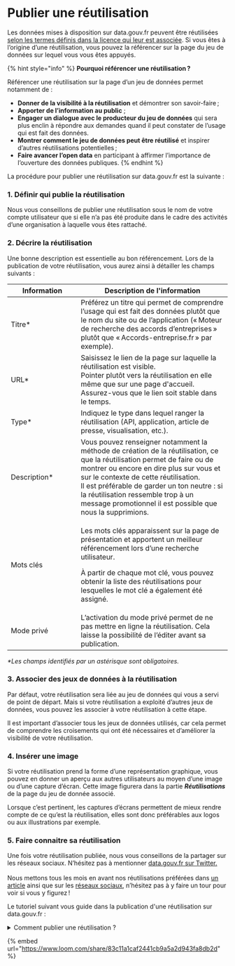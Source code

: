 # Publier une réutilisation

Les données mises à disposition sur data.gouv.fr peuvent être réutilisées [selon les termes définis dans la licence qui leur est associée](../../guide-juridique/reutilisateurs-de-donnees/respecter-les-conditions-de-reutilisation.md). Si vous êtes à l’origine d’une réutilisation, vous pouvez la référencer sur la page du jeu de données sur lequel vous vous êtes appuyés.

{% hint style="info" %}
**Pourquoi référencer une réutilisation ?**

Référencer une réutilisation sur la page d’un jeu de données permet notamment de :

* **Donner de la visibilité à la réutilisation** et démontrer son savoir-faire ;
* **Apporter de l’information au public** ;
* **Engager un dialogue avec le producteur du jeu de données** qui sera plus enclin à répondre aux demandes quand il peut constater de l’usage qui est fait des données.
* **Montrer comment le jeu de données peut être réutilisé** et inspirer d’autres réutilisations potentielles ;
* **Faire avancer l’open data** en participant à affirmer l’importance de l’ouverture des données publiques.
{% endhint %}

La procédure pour publier une réutilisation sur data.gouv.fr est la suivante :&#x20;

### **1. Définir qui publie la réutilisation** <a href="#definir-qui-publie-la-reutilisation" id="definir-qui-publie-la-reutilisation"></a>

Nous vous conseillons de publier une réutilisation sous le nom de votre compte utilisateur que si elle n’a pas été produite dans le cadre des activités d’une organisation à laquelle vous êtes rattaché.

### **2. Décrire la réutilisation** <a href="#decrire-la-reutilisation" id="decrire-la-reutilisation"></a>

Une bonne description est essentielle au bon référencement. Lors de la publication de votre réutilisation, vous aurez ainsi à détailler les champs suivants :&#x20;

<table><thead><tr><th width="144">Information</th><th>Description de l'information</th></tr></thead><tbody><tr><td>Titre*</td><td>Préférez un titre qui permet de comprendre l’usage qui est fait des données plutôt que le nom du site ou de l’application (« Moteur de recherche des accords d’entreprises » plutôt que « Accords-entreprise.fr » par exemple).</td></tr><tr><td>URL*</td><td>Saisissez le lien de la page sur laquelle la réutilisation est visible.<br>Pointer plutôt vers la réutilisation en elle même que sur une page d'accueil. Assurez-vous que le lien soit stable dans le temps.</td></tr><tr><td>Type*</td><td>Indiquez le type dans lequel ranger la réutilisation (API, application, article de presse, visualisation, etc.).</td></tr><tr><td>Description*</td><td>Vous pouvez renseigner notamment la méthode de création de la réutilisation, ce que la réutilisation permet de faire ou de montrer ou encore en dire plus sur vous et sur le contexte de cette réutilisation.<br>Il est préférable de garder un ton neutre : si la réutilisation ressemble trop à un message promotionnel il est possible que nous la supprimions.</td></tr><tr><td>Mots clés</td><td><p>Les mots clés apparaissent sur la page de présentation et apportent un meilleur référencement lors d’une recherche utilisateur. </p><p>À partir de chaque mot clé, vous pouvez obtenir la liste des réutilisations pour lesquelles le mot clé a également été assigné.</p></td></tr><tr><td>Mode privé</td><td>L’activation du mode privé permet de ne pas mettre en ligne la réutilisation. Cela laisse la possibilité de l’éditer avant sa publication.</td></tr></tbody></table>

_\*Les champs identifiés par un astérisque sont obligatoires._

### **3. Associer des jeux de données à la réutilisation**

Par défaut, votre réutilisation sera liée au jeu de données qui vous a servi de point de départ. Mais si votre réutilisation a exploité d’autres jeux de données, vous pouvez les associer à votre réutilisation à cette étape.

Il est important d’associer tous les jeux de données utilisés, car cela permet de comprendre les croisements qui ont été nécessaires et d’améliorer la visibilité de votre réutilisation.

### **4. Insérer une image** <a href="#inserer-une-image" id="inserer-une-image"></a>

Si votre réutilisation prend la forme d’une représentation graphique, vous pouvez en donner un aperçu aux autres utilisateurs au moyen d’une image ou d’une capture d’écran. Cette image figurera dans la partie _**Réutilisations**_ de la page du jeu de donnée associé.

Lorsque c’est pertinent, les captures d’écrans permettent de mieux rendre compte de ce qu’est la réutilisation, elles sont donc préférables aux logos ou aux illustrations par exemple.

### 5. Faire connaitre sa réutilisation

Une fois votre réutilisation publiée, nous vous conseillons de la partager sur les réseaux sociaux. N’hésitez pas à mentionner [data.gouv.fr sur Twitter.](https://twitter.com/datagouvfr) \
\
Nous mettons tous les mois en avant nos réutilisations préférées dans [un article](https://www.data.gouv.fr/fr/posts/) ainsi que sur les [réseaux sociaux](https://twitter.com/datagouvfr), n’hésitez pas à y faire un tour pour voir si vous y figurez !



Le tutoriel suivant vous guide dans la publication d'une réutilisation sur data.gouv.fr :&#x20;

<details>

<summary>Comment publier une réutilisation ?</summary>

1. Rendez-vous sur : [data.gouv.fr/fr/admin/](https://www.data.gouv.fr/fr/admin/) ;
2. Cliquer en haut à droite sur le bouton plus et choisir "une réutilisation" ;
3. Choisissez l'identité avec laquelle vous souhaitez publier ;
4. Remplissez les informations ;

</details>

{% embed url="https://www.loom.com/share/83c11a1caf2441cb9a5a2d943fa8db2d" %}

